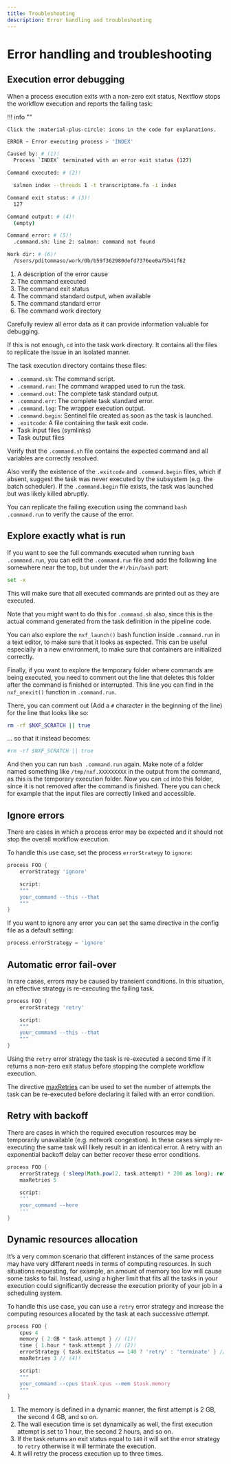 ```yaml
---
title: Troubleshooting
description: Error handling and troubleshooting
---
```


# Error handling and troubleshooting

## Execution error debugging

When a process execution exits with a non-zero exit status, Nextflow stops the workflow execution and reports the failing task:

!!! info ""

    Click the :material-plus-circle: icons in the code for explanations.

```bash
ERROR ~ Error executing process > 'INDEX'

Caused by: # (1)!
  Process `INDEX` terminated with an error exit status (127)

Command executed: # (2)!

  salmon index --threads 1 -t transcriptome.fa -i index

Command exit status: # (3)!
  127

Command output: # (4)!
  (empty)

Command error: # (5)!
  .command.sh: line 2: salmon: command not found

Work dir: # (6)!
  /Users/pditommaso/work/0b/b59f362980defd7376ee0a75b41f62
```

1. A description of the error cause
2. The command executed
3. The command exit status
4. The command standard output, when available
5. The command standard error
6. The command work directory

Carefully review all error data as it can provide information valuable for debugging.

If this is not enough, `cd` into the task work directory. It contains all the files to replicate the issue in an isolated manner.

The task execution directory contains these files:

-   `.command.sh`: The command script.
-   `.command.run`: The command wrapped used to run the task.
-   `.command.out`: The complete task standard output.
-   `.command.err`: The complete task standard error.
-   `.command.log`: The wrapper execution output.
-   `.command.begin`: Sentinel file created as soon as the task is launched.
-   `.exitcode`: A file containing the task exit code.
-   Task input files (symlinks)
-   Task output files

Verify that the `.command.sh` file contains the expected command and all variables are correctly resolved.

Also verify the existence of the `.exitcode` and `.command.begin` files, which if absent, suggest the task was never executed by the subsystem (e.g. the batch scheduler). If the `.command.begin` file exists, the task was launched but was likely killed abruptly.

You can replicate the failing execution using the command `bash .command.run` to verify the cause of the error.

## Explore exactly what is run

If you want to see the full commands executed when running `bash .command.run`,
you can edit the `.command.run` file and add the following line somewhere near
the top, but under the `#!/bin/bash` part:

```bash
set -x
```

This will make sure that all executed commands are printed out as they are
executed.

Note that you might want to do this for `.command.sh` also, since this is the
actual command generated from the task definition in the pipeline code.

You can also explore the `nxf_launch()` bash function inside `.command.run` in
a text editor, to make sure that it looks as expected. This can be useful
especially in a new environment, to make sure that containers are initialized
correctly.

Finally, if you want to explore the temporary folder where commands are being
executed, you need to comment out the line that deletes this folder after the
command is finished or interrupted. This line you can find in the
`nxf_onexit()` function in `.command.run`.

There, you can comment out (Add a `#` character in the beginning of the line)
for the line that looks like so:

```bash
rm -rf $NXF_SCRATCH || true
```

... so that it instead becomes:

```bash
#rm -rf $NXF_SCRATCH || true
```

And then you can run `bash .command.run` again. Make note of a folder named
something like `/tmp/nxf.XXXXXXXXX` in the output from the command, as this is
the temporary execution folder. Now you can `cd` into this folder, since it is
not removed after the command is finished. There you can check for example that
the input files are correctly linked and accessible.

## Ignore errors

There are cases in which a process error may be expected and it should not stop the overall workflow execution.

To handle this use case, set the process `errorStrategy` to `ignore`:

```groovy linenums="1"
process FOO {
    errorStrategy 'ignore'

    script:
    """
    your_command --this --that
    """
}
```

If you want to ignore any error you can set the same directive in the config file as a default setting:

```groovy
process.errorStrategy = 'ignore'
```

## Automatic error fail-over

In rare cases, errors may be caused by transient conditions. In this situation, an effective strategy is re-executing the failing task.

```groovy linenums="1"
process FOO {
    errorStrategy 'retry'

    script:
    """
    your_command --this --that
    """
}
```

Using the `retry` error strategy the task is re-executed a second time if it returns a non-zero exit status before stopping the complete workflow execution.

The directive [maxRetries](https://www.nextflow.io/docs/latest/process.html#maxretries) can be used to set the number of attempts the task can be re-executed before declaring it failed with an error condition.

## Retry with backoff

There are cases in which the required execution resources may be temporarily unavailable (e.g. network congestion). In these cases simply re-executing the same task will likely result in an identical error. A retry with an exponential backoff delay can better recover these error conditions.

```groovy linenums="1"
process FOO {
    errorStrategy { sleep(Math.pow(2, task.attempt) * 200 as long); return 'retry' }
    maxRetries 5

    script:
    '''
    your_command --here
    '''
}
```

## Dynamic resources allocation

It’s a very common scenario that different instances of the same process may have very different needs in terms of computing resources. In such situations requesting, for example, an amount of memory too low will cause some tasks to fail. Instead, using a higher limit that fits all the tasks in your execution could significantly decrease the execution priority of your job in a scheduling system.

To handle this use case, you can use a `retry` error strategy and increase the computing resources allocated by the task at each successive _attempt_.

```groovy linenums="1"
process FOO {
    cpus 4
    memory { 2.GB * task.attempt } // (1)!
    time { 1.hour * task.attempt } // (2)!
    errorStrategy { task.exitStatus == 140 ? 'retry' : 'terminate' } // (3)!
    maxRetries 3 // (4)!

    script:
    """
    your_command --cpus $task.cpus --mem $task.memory
    """
}
```

1. The memory is defined in a dynamic manner, the first attempt is 2 GB, the second 4 GB, and so on.
2. The wall execution time is set dynamically as well, the first execution attempt is set to 1 hour, the second 2 hours, and so on.
3. If the task returns an exit status equal to `140` it will set the error strategy to `retry` otherwise it will terminate the execution.
4. It will retry the process execution up to three times.
